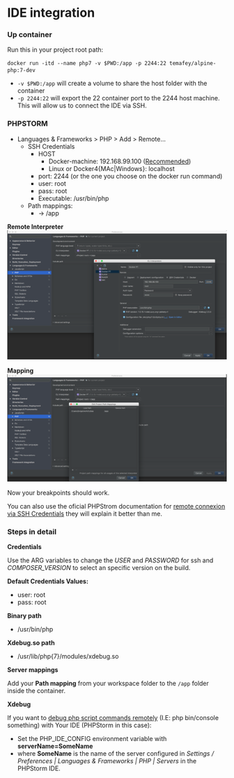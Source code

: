 # IDE integration

### Up container

Run this in your project root path: 
    
    docker run -itd --name php7 -v $PWD:/app -p 2244:22 temafey/alpine-php:7-dev

- `-v $PWD:/app` will create a volume to share the host folder with the container
- `-p 2244:22` will export the 22 container port to the 2244 host machine. This will allow us to connect the IDE via SSH.

### PHPSTORM

- Languages & Frameworks > PHP > Add > Remote...
    - SSH Credentials
        - HOST
            - Docker-machine: 192.168.99.100 ([Recommended](https://github.com/adlogix/docker-machine-nfs))
            - Linux or Docker4{MAc|Windows}: localhost
        - port: 2244 (or the one you choose on the docker run command)
        - user: root
        - pass: root 
        - Executable: /usr/bin/php
    - Path mappings:
        - <Project root> -> /app
      
**Remote Interpreter**
![Remote](https://raw.githubusercontent.com/temafey/alpine-php/master/doc/images/remote-interpreter.png)

**Mapping**
![Remote](https://raw.githubusercontent.com/temafey/alpine-php/master/doc/images/mapping.png)

Now your breakpoints should work.

You can also use the oficial PHPStrom documentation for [remote connexion via SSH Credentials](https://confluence.jetbrains.com/display/PhpStorm/Working+with+Remote+PHP+Interpreters+in+PhpStorm) they will explain it better than me.

### Steps in detail

**Credentials**

Use the ARG variables to change the *USER* and *PASSWORD* for ssh and *COMPOSER_VERSION* to select an specific version on the build. 

**Default Credentials Values:**

- user: root 
- pass: root

**Binary path**

- /usr/bin/php

**Xdebug.so path**

- /usr/lib/php{7}/modules/xdebug.so

**Server mappings**

Add your **Path mapping** from your workspace folder to the `/app` folder inside the container.

**Xdebug**

If you want to [debug php script commands remotely](https://confluence.jetbrains.com/display/PhpStorm/Debugging+PHP+CLI+scripts+with+PhpStorm) (I.E: php bin/console something) with Your IDE (PHPStorm in this case):
 
 - Set the PHP_IDE_CONFIG environment variable with **serverName=SomeName**
 - where **SomeName** is the name of the server configured in *Settings / Preferences | Languages & Frameworks | PHP | Servers* in the PHPStorm IDE.
